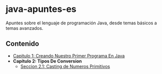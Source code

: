 # java-apuntes-es
Apuntes sobre el lenguaje de programación Java, desde temas básicos a temas avanzados.

## Contenido

* [Capitulo 1: Creando Nuestro Primer Programa En Java](Capitulo-01/PrimerProgramaEnJava.md)
* **Capítulo 2: Tipos De Conversion**
  * [Seccion 2.1: Casting de Numeros Primitivos](Capitulo-02/CasteoNumerosPrimitivos.md)